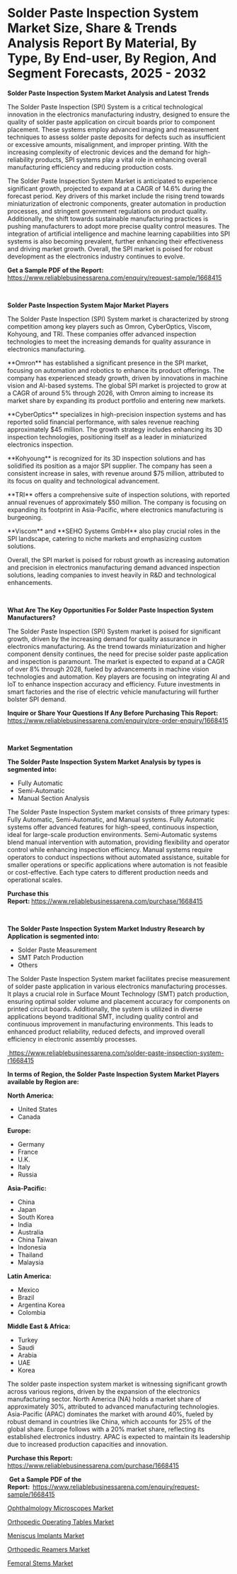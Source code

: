 <p><h1>Solder Paste Inspection System Market Size, Share & Trends Analysis Report By Material, By Type, By End-user, By Region, And Segment Forecasts, 2025 - 2032</h1></p><p><strong>Solder Paste Inspection System Market Analysis and Latest Trends</strong></p>
<p><p>The Solder Paste Inspection (SPI) System is a critical technological innovation in the electronics manufacturing industry, designed to ensure the quality of solder paste application on circuit boards prior to component placement. These systems employ advanced imaging and measurement techniques to assess solder paste deposits for defects such as insufficient or excessive amounts, misalignment, and improper printing. With the increasing complexity of electronic devices and the demand for high-reliability products, SPI systems play a vital role in enhancing overall manufacturing efficiency and reducing production costs.</p><p>The Solder Paste Inspection System Market is anticipated to experience significant growth, projected to expand at a CAGR of 14.6% during the forecast period. Key drivers of this market include the rising trend towards miniaturization of electronic components, greater automation in production processes, and stringent government regulations on product quality. Additionally, the shift towards sustainable manufacturing practices is pushing manufacturers to adopt more precise quality control measures. The integration of artificial intelligence and machine learning capabilities into SPI systems is also becoming prevalent, further enhancing their effectiveness and driving market growth. Overall, the SPI market is poised for robust development as the electronics industry continues to evolve.</p></p>
<p><strong>Get a Sample PDF of the Report:&nbsp;</strong> <a href="https://www.reliablebusinessarena.com/enquiry/request-sample/1668415?utm_campaign=3497&utm_medium=2&utm_source=Github&utm_content=ia&utm_term=10042025&utm_id=solder-paste-inspection-system">https://www.reliablebusinessarena.com/enquiry/request-sample/1668415</a></p>
<p>&nbsp;</p>
<p><strong>Solder Paste Inspection System Major Market Players</strong></p>
<p><p>The Solder Paste Inspection (SPI) System market is characterized by strong competition among key players such as Omron, CyberOptics, Viscom, Kohyoung, and TRI. These companies offer advanced inspection technologies to meet the increasing demands for quality assurance in electronics manufacturing. </p><p>**Omron** has established a significant presence in the SPI market, focusing on automation and robotics to enhance its product offerings. The company has experienced steady growth, driven by innovations in machine vision and AI-based systems. The global SPI market is projected to grow at a CAGR of around 5% through 2026, with Omron aiming to increase its market share by expanding its product portfolio and entering new markets.</p><p>**CyberOptics** specializes in high-precision inspection systems and has reported solid financial performance, with sales revenue reaching approximately $45 million. The growth strategy includes enhancing its 3D inspection technologies, positioning itself as a leader in miniaturized electronics inspection.</p><p>**Kohyoung** is recognized for its 3D inspection solutions and has solidified its position as a major SPI supplier. The company has seen a consistent increase in sales, with revenue around $75 million, attributed to its focus on quality and technological advancement.</p><p>**TRI** offers a comprehensive suite of inspection solutions, with reported annual revenues of approximately $50 million. The company is focusing on expanding its footprint in Asia-Pacific, where electronics manufacturing is burgeoning.</p><p>**Viscom** and **SEHO Systems GmbH** also play crucial roles in the SPI landscape, catering to niche markets and emphasizing custom solutions. </p><p>Overall, the SPI market is poised for robust growth as increasing automation and precision in electronics manufacturing demand advanced inspection solutions, leading companies to invest heavily in R&D and technological enhancements.</p></p>
<p>&nbsp;</p>
<p><strong>What Are The Key Opportunities For Solder Paste Inspection System Manufacturers?</strong></p>
<p><p>The Solder Paste Inspection (SPI) System market is poised for significant growth, driven by the increasing demand for quality assurance in electronics manufacturing. As the trend towards miniaturization and higher component density continues, the need for precise solder paste application and inspection is paramount. The market is expected to expand at a CAGR of over 8% through 2028, fueled by advancements in machine vision technologies and automation. Key players are focusing on integrating AI and IoT to enhance inspection accuracy and efficiency. Future investments in smart factories and the rise of electric vehicle manufacturing will further bolster SPI demand.</p></p>
<p><strong>Inquire or Share Your Questions If Any Before Purchasing This Report:</strong> <a href="https://www.reliablebusinessarena.com/enquiry/pre-order-enquiry/1668415?utm_campaign=3497&utm_medium=2&utm_source=Github&utm_content=ia&utm_term=10042025&utm_id=solder-paste-inspection-system">https://www.reliablebusinessarena.com/enquiry/pre-order-enquiry/1668415</a></p>
<p>&nbsp;</p>
<p><strong>Market Segmentation</strong></p>
<p><strong>The Solder Paste Inspection System Market Analysis by types is segmented into:</strong></p>
<p><ul><li>Fully Automatic</li><li>Semi-Automatic</li><li>Manual Section Analysis</li></ul></p>
<p><p>The Solder Paste Inspection System market consists of three primary types: Fully Automatic, Semi-Automatic, and Manual systems. Fully Automatic systems offer advanced features for high-speed, continuous inspection, ideal for large-scale production environments. Semi-Automatic systems blend manual intervention with automation, providing flexibility and operator control while enhancing inspection efficiency. Manual systems require operators to conduct inspections without automated assistance, suitable for smaller operations or specific applications where automation is not feasible or cost-effective. Each type caters to different production needs and operational scales.</p></p>
<p><strong>Purchase this Report:&nbsp;</strong><a href="https://www.reliablebusinessarena.com/purchase/1668415?utm_campaign=3497&utm_medium=2&utm_source=Github&utm_content=ia&utm_term=10042025&utm_id=solder-paste-inspection-system">https://www.reliablebusinessarena.com/purchase/1668415</a></p>
<p>&nbsp;</p>
<p><strong>The Solder Paste Inspection System Market Industry Research by Application is segmented into:</strong></p>
<p><ul><li>Solder Paste Measurement</li><li>SMT Patch Production</li><li>Others</li></ul></p>
<p><p>The Solder Paste Inspection System market facilitates precise measurement of solder paste application in various electronics manufacturing processes. It plays a crucial role in Surface Mount Technology (SMT) patch production, ensuring optimal solder volume and placement accuracy for components on printed circuit boards. Additionally, the system is utilized in diverse applications beyond traditional SMT, including quality control and continuous improvement in manufacturing environments. This leads to enhanced product reliability, reduced defects, and improved overall efficiency in electronic assembly processes.</p></p>
<p><a href="https://www.reliablebusinessarena.com/solder-paste-inspection-system-r1668415?utm_campaign=3497&utm_medium=2&utm_source=Github&utm_content=ia&utm_term=10042025&utm_id=solder-paste-inspection-system">&nbsp;https://www.reliablebusinessarena.com/solder-paste-inspection-system-r1668415</a></p>
<p><strong>In terms of Region, the Solder Paste Inspection System Market Players available by Region are:</strong></p>
<p>
    <p> <strong> North America: </strong>
        <ul>
            <li>United States</li>
            <li>Canada</li>
        </ul>
        </p> 
    <p> <strong> Europe: </strong>
        <ul>
            <li>Germany</li>
            <li>France</li>
            <li>U.K.</li>
            <li>Italy</li>
            <li>Russia</li>
        </ul>
        </p> 
    <p> <strong> Asia-Pacific: </strong>
        <ul>
            <li>China</li>
            <li>Japan</li>
            <li>South Korea</li>
            <li>India</li>
            <li>Australia</li>
            <li>China Taiwan</li>
            <li>Indonesia</li>
            <li>Thailand</li>
            <li>Malaysia</li>
        </ul>
        </p> 
    <p> <strong> Latin America: </strong>
        <ul>
            <li>Mexico</li>
            <li>Brazil</li>
            <li>Argentina Korea</li>
            <li>Colombia</li>
        </ul>
        </p> 
    <p> <strong> Middle East & Africa: </strong>
        <ul>
            <li>Turkey</li>
            <li>Saudi</li>
            <li>Arabia</li>
            <li>UAE</li>
            <li>Korea</li>
        </ul>
    </p>
    </p>
<p><p>The solder paste inspection system market is witnessing significant growth across various regions, driven by the expansion of the electronics manufacturing sector. North America (NA) holds a market share of approximately 30%, attributed to advanced manufacturing technologies. Asia-Pacific (APAC) dominates the market with around 40%, fueled by robust demand in countries like China, which accounts for 25% of the global share. Europe follows with a 20% market share, reflecting its established electronics industry. APAC is expected to maintain its leadership due to increased production capacities and innovation.</p></p>
<p><strong>Purchase this Report: </strong><a href="https://www.reliablebusinessarena.com/purchase/1668415?utm_campaign=3497&utm_medium=2&utm_source=Github&utm_content=ia&utm_term=10042025&utm_id=solder-paste-inspection-system">https://www.reliablebusinessarena.com/purchase/1668415</a></p>
<p>&nbsp;<strong>Get a Sample PDF of the Report:&nbsp;&nbsp;</strong><a href="https://www.reliablebusinessarena.com/enquiry/request-sample/1668415?utm_campaign=3497&utm_medium=2&utm_source=Github&utm_content=ia&utm_term=10042025&utm_id=solder-paste-inspection-system">https://www.reliablebusinessarena.com/enquiry/request-sample/1668415</a></p>
<p><strong></strong></p>
<p><p><a href="https://www.linkedin.com/pulse/ophthalmology-microscopes-market-trend-expected-grow-rapidly-buiwf?utm_campaign=3497&utm_medium=2&utm_source=Github&utm_content=ia&utm_term=10042025&utm_id=solder-paste-inspection-system">Ophthalmology Microscopes Market</a></p><p><a href="https://www.linkedin.com/pulse/orthopedic-operating-tables-market-analysis-report-predicts-cpnsc?utm_campaign=3497&utm_medium=2&utm_source=Github&utm_content=ia&utm_term=10042025&utm_id=solder-paste-inspection-system">Orthopedic Operating Tables Market</a></p><p><a href="https://www.linkedin.com/pulse/in-depth-review-meniscus-implants-market-size-segmentation-bv36c?utm_campaign=3497&utm_medium=2&utm_source=Github&utm_content=ia&utm_term=10042025&utm_id=solder-paste-inspection-system">Meniscus Implants Market</a></p><p><a href="https://www.linkedin.com/pulse/orthopedic-reamers-market-forecasted-types-applications-growing-qotyc?utm_campaign=3497&utm_medium=2&utm_source=Github&utm_content=ia&utm_term=10042025&utm_id=solder-paste-inspection-system">Orthopedic Reamers Market</a></p><p><a href="https://www.linkedin.com/pulse/technology-functions-growth-femoral-stems-market-analysis-report-trbsc?utm_campaign=3497&utm_medium=2&utm_source=Github&utm_content=ia&utm_term=10042025&utm_id=solder-paste-inspection-system">Femoral Stems Market</a></p></p>